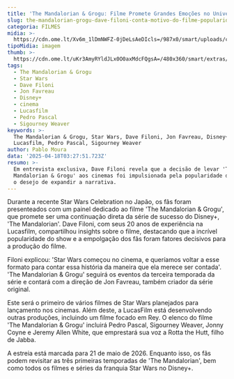 ```yaml
---
title: 'The Mandalorian & Grogu: Filme Promete Grandes Emoções no Universo Star Wars'
slug: the-mandalorian-grogu-dave-filoni-conta-motivo-do-filme-popularidade
categoria: FILMES
midia: >-
  https://cdn.ome.lt/Xv6m_1lDmNWFZ-0jDeLsAeDIcls=/987x0/smart/uploads/conteudo/fotos/madalorian-grogu_Ew5IbJy.png
tipoMidia: imagem
thumb: >-
  https://cdn.ome.lt/uKr3AmyRYldJLx0O0axMdcFQgsA=/480x360/smart/extras/conteudos/mandalorian-grogu.jpg
tags:
  - The Mandalorian & Grogu
  - Star Wars
  - Dave Filoni
  - Jon Favreau
  - Disney+
  - cinema
  - Lucasfilm
  - Pedro Pascal
  - Sigourney Weaver
keywords: >-
  The Mandalorian & Grogu, Star Wars, Dave Filoni, Jon Favreau, Disney+, cinema,
  Lucasfilm, Pedro Pascal, Sigourney Weaver
author: Pablo Moura
data: '2025-04-18T03:27:51.723Z'
resumo: >-
  Em entrevista exclusiva, Dave Filoni revela que a decisão de levar 'The
  Mandalorian & Grogu' aos cinemas foi impulsionada pela popularidade da série e
  o desejo de expandir a narrativa.
---
```


Durante a recente Star Wars Celebration no Japão, os fãs foram presenteados com um painel dedicado ao filme 'The Mandalorian & Grogu', que promete ser uma continuação direta da série de sucesso do Disney+, 'The Mandalorian'. Dave Filoni, com seus 20 anos de experiência na Lucasfilm, compartilhou insights sobre o filme, destacando que a incrível popularidade do show e a empolgação dos fãs foram fatores decisivos para a produção do filme. 

Filoni explicou: 'Star Wars começou no cinema, e queríamos voltar a esse formato para contar essa história da maneira que ela merece ser contada'. 'The Mandalorian & Grogu' seguirá os eventos da terceira temporada da série e contará com a direção de Jon Favreau, também criador da série original. 

Este será o primeiro de vários filmes de Star Wars planejados para lançamento nos cinemas. Além deste, a LucasFilm está desenvolvendo outras produções, incluindo um filme focado em Rey. O elenco do filme 'The Mandalorian & Grogu' incluirá Pedro Pascal, Sigourney Weaver, Jonny Coyne e Jeremy Allen White, que emprestará sua voz a Rotta the Hutt, filho de Jabba. 

A estreia está marcada para 21 de maio de 2026. Enquanto isso, os fãs podem revisitar as três primeiras temporadas de 'The Mandalorian', bem como todos os filmes e séries da franquia Star Wars no Disney+.
